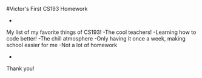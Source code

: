 #Victor's First CS193 Homework

-

My list of my favorite things of CS193!
-The cool teachers!
-Learning how to code better!
-The chill atmosphere
-Only having it once a week, making school easier for me
-Not a lot of homework

-

Thank you!
